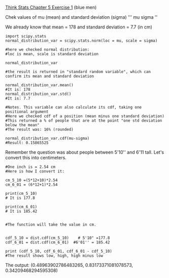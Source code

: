[Think Stats Chapter 5 Exercise 1](http://greenteapress.com/thinkstats2/html/thinkstats2006.html#toc50) (blue men)

>> 
Chek values of mu (mean) and standard deviation (sigma)
'''
  mu
  sigma
''

We already know that mean = 178 and standard deviation = 7.7 (in cm)

  
    import scipy.stats
    normal_distribution_var = scipy.stats.norm(loc = mu, scale = sigma)
    
    #here we checked normal distribution:
    #loc is mean, scale is standard deviation
    
    normal_distribution_var
    
    #the result is returned in "standard random variable", which can confirm its mean and standard deviation
    
    normal_distribution_var.mean()
    #It is: 178
    normal_distribution_var.std()
    #It is: 7.7

    #Notes. This variable can also calculate its cdf, taking one positional argument
    #Here we checked cdf of a position (mean minus one standard deviation)
    #This returned a % of people that are at the point "one std deviation below the mean"
    #The result was: 16% (rounded)

    normal_distribution_var.cdf(mu-sigma)
    #Result: 0.15865525

  Remember the question was about people between 5'10'' and 6'11 tall. 
  Let's convert this into centimeters.
  
    #One inch is = 2.54 cm
    #Here is how I convert it:
    
    cm_5_10 =(5*12+10)*2.54
    cm_6_01 = (6*12+1)*2.54
    
    print(cm_5_10)
    # It is 177.8
    
    print(cm_6_01)
    # It is 185.42


    #The function will take the value in cm.
    
    
    cdf_5_10 = dist.cdf(cm_5_10)    # 5'10" =177.8
    cdf_6_01 = dist.cdf(cm_6_01)  #6'01'' = 185.42

    print (cdf_5_10, cdf_6_01, cdf_6_01 - cdf_5_10)
    #The result shows low, high, high minus low

The output:
(0.48963902786483265, 0.83173371081078573, 0.34209468294595308)
